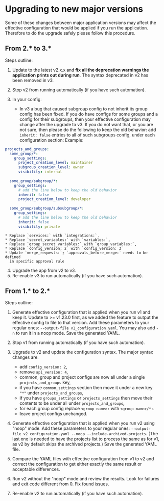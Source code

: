# Upgrading to new major versions

Some of these changes between major application versions may affect the effective configuration that would be applied if you run the application. Therefore to do the upgrade safely please follow this procedure.

## From 2.\* to 3.\*

Steps outline:

1. Update to the latest v2.x.x and **fix all the deprecation warnings the application prints out during run**. The syntax deprecated in v2 has been removed in v3.
2. Stop v2 from running automatically (if you have such automation).
3. In your config:

    * In v3 a bug that caused subgroup config to not inherit its group config has been fixed. If you do have configs for some groups and a config for their subgroups, then your effective configuration may change after the upgrade to v3. If you do not want that, or you are not sure, then please do the following to keep the old behavior: add `inherit: false` entries to all of such subgroups config, under each configuration section:
Example:
```yaml
projects_and_groups:
  some_group/*:
    group_settings:
      project_creation_level: maintainer
      subgroup_creation_level: owner
      visibility: internal
  
  some_group/subgroup/*:
    group_settings:
      # add the line below to keep the old behavior
      inherit: false
      project_creation_level: developer
        
  some_group/subgroup/subsubgroup/*:
    group_settings:
      # add the line below to keep the old behavior
      inherit: false
      visibility: private
```
    * Replace `services:` with `integrations:`,
    * Replace `secret_variables:` with `variables:`,
    * Replace `group_secret_variables:` with `group_variables:`,
    * Replace `config_version: 2` with `config_version: 3`
    * Update `merge_requests:`; `approvals_before_merge:` needs to be defined
      in specific approval rule
 
4. Upgrade the app from v2 to v3.
5. Re-enable v3 to run automatically (if you have such automation).

## From 1.\* to 2.\*

Steps outline:

1. Generate effective configuration that is applied when you run v1 and keep it. Update to >= v1.23.0 first, as we added the feature to output the effective config to file to that version. Add these parameters to your regular ones: `--output-file v1_configuration.yaml`. You may also add `-n` to run it in a noop mode. Save the generated YAML.
2. Stop v1 from running automatically (if you have such automation).
3. Upgrade to v2 and update the configuration syntax. The major syntax changes are:

    * add `config_version: 2`,
    * remove `api_version: 4`,
    * common, group and project configs are now all under a single `projects_and_groups` key,
    * if you have `common_settings` section then move it under a new key `"*"` under `projects_and_groups`,
    * if you have `groups_settings` or `projects_settings` then move their contents to be under all under `projects_and_groups`,
    * for each group config replace `<group name>:` with `<group name>/*:`.
    * leave project configs unchanged.
 
4. Generate effective configuration that is applied when you run v2 using "noop" mode. Add these parameters to your regular ones: `--output-file v2_configuration.yaml --noop --include-archived-projects`. (The last one is needed to have the projects list to process the same as for v1, as v2 by default skips the archived projects.) Save the generated YAML file.
5. Compare the YAML files with effective configuration from v1 to v2 and correct the configuration to get either exactly the same result or acceptable differences.
6. Run v2 without the "noop" mode and review the results. Look for failures and exit code different from 0. Fix found issues.
7. Re-enable v2 to run automatically (if you have such automation).
